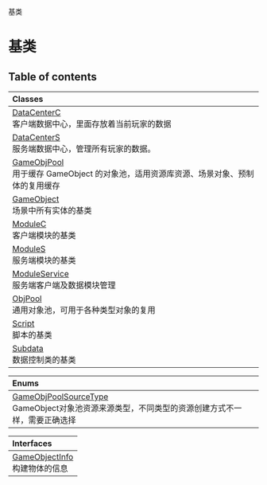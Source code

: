 基类

# 基类 <Badge type="tip" text="Groups" /> <Score text="基类" />

## Table of contents
| Classes |
| :-----|
| [DataCenterC](../classes/mwext.DataCenterC.md) <br> 客户端数据中心，里面存放着当前玩家的数据 |
| [DataCenterS](../classes/mwext.DataCenterS.md) <br> 服务端数据中心，管理所有玩家的数据。 |
| [GameObjPool](../classes/mwext.GameObjPool.md) <br> 用于缓存 GameObject 的对象池，适用资源库资源、场景对象、预制体的复用缓存 |
| [GameObject](../classes/mw.GameObject.md) <br> 场景中所有实体的基类 |
| [ModuleC](../classes/mwext.ModuleC.md) <br> 客户端模块的基类 |
| [ModuleS](../classes/mwext.ModuleS.md) <br> 服务端模块的基类 |
| [ModuleService](../classes/mwext.ModuleService.md) <br> 服务端客户端及数据模块管理 |
| [ObjPool](../classes/mwext.ObjPool.md) <br> 通用对象池，可用于各种类型对象的复用 |
| [Script](../classes/mw.Script.md) <br> 脚本的基类 |
| [Subdata](../classes/mwext.Subdata.md) <br> 数据控制类的基类 |


| Enums |
| :-----|
| [GameObjPoolSourceType](../enums/mwext.GameObjPoolSourceType.md) <br> GameObject对象池资源来源类型，不同类型的资源创建方式不一样，需要正确选择 |


| Interfaces |
| :-----|
| [GameObjectInfo](../interfaces/mw.GameObjectInfo.md) <br> 构建物体的信息 |

